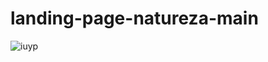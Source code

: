 # landing-page-natureza-main

![iuyp](https://user-images.githubusercontent.com/73972922/171786728-a274e98d-4e93-4c1f-a0de-1c5678171806.gif)
